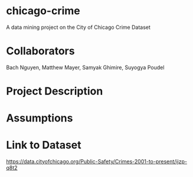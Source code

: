 # chicago-crime
A data mining project on the City of Chicago Crime Dataset

# Collaborators
Bach Nguyen, Matthew Mayer, Samyak Ghimire, Suyogya Poudel

# Project Description

# Assumptions

# Link to Dataset
https://data.cityofchicago.org/Public-Safety/Crimes-2001-to-present/ijzp-q8t2
